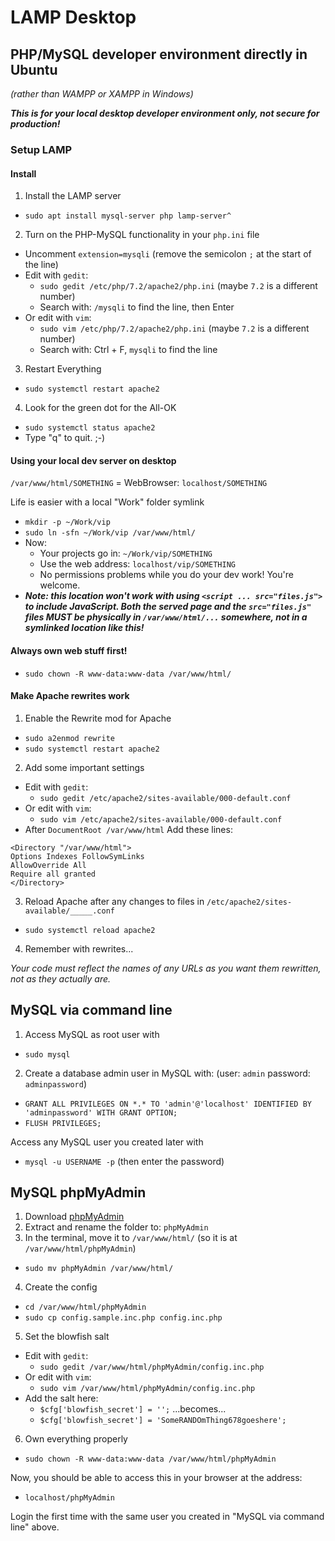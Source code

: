 # LAMP Desktop
## PHP/MySQL developer environment directly in Ubuntu
*(rather than WAMPP or XAMPP in Windows)*

***This is for your local desktop developer environment only, not secure for production!***

### Setup LAMP

#### Install

1. Install the LAMP server
- `sudo apt install mysql-server php lamp-server^`
2. Turn on the PHP-MySQL functionality in your `php.ini` file
  - Uncomment `extension=mysqli` (remove the semicolon `;` at the start of the line)
  - Edit with `gedit`:
    - `sudo gedit /etc/php/7.2/apache2/php.ini` (maybe `7.2` is a different number)
    - Search with: `/mysqli` to find the line, then Enter
  - Or edit with `vim`:
    - `sudo vim /etc/php/7.2/apache2/php.ini` (maybe `7.2` is a different number)
    - Search with: Ctrl + F, `mysqli` to find the line
3. Restart Everything
  - `sudo systemctl restart apache2`
4. Look for the green dot for the All-OK
  - `sudo systemctl status apache2`
  - Type "q" to quit. ;-)

#### Using your local dev server on desktop

`/var/www/html/SOMETHING` = WebBrowser: `localhost/SOMETHING`

Life is easier with a local "Work" folder symlink
- `mkdir -p ~/Work/vip`
- `sudo ln -sfn ~/Work/vip /var/www/html/`
- Now:
  - Your projects go in: `~/Work/vip/SOMETHING`
  - Use the web address: `localhost/vip/SOMETHING`
  - No permissions problems while you do your dev work! You're welcome.
- ***Note: this location won't work with using `<script ... src="files.js">` to include JavaScript. Both the served page and the `src="files.js"` files MUST be physically in `/var/www/html/...` somewhere, not in a symlinked location like this!***

#### Always own web stuff first!
- `sudo chown -R www-data:www-data /var/www/html/`

#### Make Apache rewrites work
1. Enable the Rewrite mod for Apache
- `sudo a2enmod rewrite`
- `sudo systemctl restart apache2`
2. Add some important settings
- Edit with `gedit`:
  - `sudo gedit /etc/apache2/sites-available/000-default.conf`
- Or edit with `vim`:
  - `sudo vim /etc/apache2/sites-available/000-default.conf`
- After `DocumentRoot /var/www/html` Add these lines:
```
<Directory "/var/www/html">
Options Indexes FollowSymLinks
AllowOverride All
Require all granted
</Directory>
```
3. Reload Apache after any changes to files in `/etc/apache2/sites-available/_____.conf`
- `sudo systemctl reload apache2`

4. Remember with rewrites...

*Your code must reflect the names of any URLs as you want them rewritten, not as they actually are.*

## MySQL via command line

1. Access MySQL as root user with
  - `sudo mysql`
2. Create a database admin user in MySQL with: (user: `admin` password: `adminpassword`)
  -  `GRANT ALL PRIVILEGES ON *.* TO 'admin'@'localhost' IDENTIFIED BY 'adminpassword' WITH GRANT OPTION;`
  - `FLUSH PRIVILEGES;`

Access any MySQL user you created later with
- `mysql -u USERNAME -p` (then enter the password)

## MySQL phpMyAdmin

1. Download [phpMyAdmin](https://www.phpmyadmin.net/downloads/)
2. Extract and rename the folder to: `phpMyAdmin`
3. In the terminal, move it to `/var/www/html/` (so it is at `/var/www/html/phpMyAdmin`)
  - `sudo mv phpMyAdmin /var/www/html/`
4. Create the config
  - `cd /var/www/html/phpMyAdmin`
  - `sudo cp config.sample.inc.php config.inc.php`
5. Set the blowfish salt
  - Edit with `gedit`:
    - `sudo gedit /var/www/html/phpMyAdmin/config.inc.php`
  - Or edit with `vim`:
    - `sudo vim /var/www/html/phpMyAdmin/config.inc.php`
  - Add the salt here:
    - `$cfg['blowfish_secret'] = '';` ...becomes...
    - `$cfg['blowfish_secret'] = 'SomeRANDOmThing678goeshere';`

6. Own everything properly
  - `sudo chown -R www-data:www-data /var/www/html/phpMyAdmin`

Now, you should be able to access this in your browser at the address:
- `localhost/phpMyAdmin`

Login the first time with the same user you created in "MySQL via command line" above.
